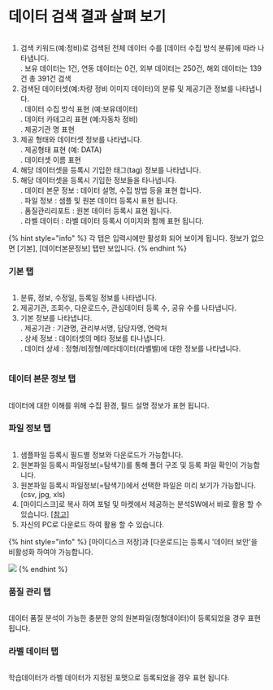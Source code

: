 # 데이터 검색 결과 살펴 보기

<figure><img src="../.gitbook/assets/image (9) (1).png" alt=""><figcaption></figcaption></figure>

1. 검색 키워드(예:정비)로 검색된 전체 데이터 수를 \[데이터 수집 방식 분류]에 따라 나타냅니다. \
   . 보유 데이터는 1건, 연동 데이터는 0건, 외부 데이터는 250건, 해외 데이터는 139건 총 391건 검색
2. 검색된 데이터셋(예:차량 정비 이미지 데이터)의 분류 및 제공기관 정보를 나타냅니다. \
   . 데이터 수집 방식 표현 (예:보유데이터) \
   . 데이터 카테고리 표현 (예:자동차 정비)\
   . 제공기관 명 표현&#x20;
3. 제공 형태와 데이터셋 정보를 나타냅니다. \
   . 제공형태 표현 (예: DATA)\
   . 데이터셋 이름 표현&#x20;
4. 해당 데이터셋을 등록시 기입한 태그(tag) 정보를 나타냅니다.&#x20;
5. 해당 데이터셋을 등록시 기입한 정보들을 타나냅니다. \
   . 데이터 본문 정보 : 데이터 설명, 수집 방법 등을 표현 합니다.\
   . 파일 정보 : 샘플 및 원본 데이터 등록시 표현 됩니다. \
   . 품질관리리포트 : 원본 데이터 등록시 표현 됩니다. \
   . 라벨 데이터 : 라벨 데이터 등록시 이미지와 함께 표현 됩니다.&#x20;

{% hint style="info" %}
각 탭은 입력시에만 활성화 되어 보이게 됩니다. 정보가 없으면 \[기본], \[데이터본문정보] 탭만 보입니다.
{% endhint %}

### 기본 탭&#x20;

<figure><img src="../.gitbook/assets/image (1) (1) (1) (1) (1) (1).png" alt=""><figcaption></figcaption></figure>

1. 분류, 정보, 수정일, 등록일 정보를 나타냅니다.&#x20;
2. 제공기관, 조회수, 다운로드수, 관심데이터 등록 수, 공유 수를 나타냅니다.&#x20;
3. 기본 정보를 나타냅니다. \
   . 제공기관 : 기관명, 관리부서명, 담당자명, 연락처\
   . 상세 정보 : 데이터셋의 메타 정보를 타나냅니다. \
   . 데이터 상세 : 정형/비정형/메타데이터(라벨벨)에 대한 정보를 나타냅니다.&#x20;

<figure><img src="../.gitbook/assets/image (3) (1) (1) (1) (1) (1).png" alt=""><figcaption></figcaption></figure>

### 데이터 본문 정보 탭

<figure><img src="../.gitbook/assets/image (5) (1) (1) (1).png" alt=""><figcaption></figcaption></figure>

데이터에 대한 이해를 위해 수집 환경, 필드 설명 정보가 표현 됩니다.&#x20;



### 파일 정보 탭

<figure><img src="../.gitbook/assets/image (6) (1) (1) (1).png" alt=""><figcaption></figcaption></figure>

1. 샘플파일 등록시 필드별 정보와 다운로드가 가능합니다.
2. 원본파일 등록시 파일정보(=탐색기)를 통해 폴더 구조 및 등록 파일 확인이 가능합니다.&#x20;
3. 원본파일 등록시 파일정보(=탐색기)에서 선택한 파일은 미리 보기가 가능합니다. (csv, jpg, xls)
4. \[마이디스크]로 복사 하여 포털 및 마켓에서 제공하는 분석SW에서 바로 활용  할 수 있습니다. [\[참고\]](ide-colab.md)
5. 자신의 PC로 다운로드 하여 활용 할 수 있습니다.&#x20;

{% hint style="info" %}
\[마이디스크 저장]과 \[다운로드]는 등록시 '데이터 보안'을 비활성화 하여야 가능합니다.&#x20;

![](<../.gitbook/assets/image (7) (1) (1).png>)
{% endhint %}

### 품질 관리 탭

<figure><img src="../.gitbook/assets/image (8) (1) (1).png" alt=""><figcaption></figcaption></figure>

데이터 품질 분석이 가능한 충분한 양의 원본파일(정형데이터)이 등록되었을 경우 표현 됩니다.&#x20;

### 라벨 데이터 탭

<figure><img src="../.gitbook/assets/image (4) (1) (1) (1) (1).png" alt=""><figcaption></figcaption></figure>

학습데이터가 라벨 데이터가 지정된 포맷으로 등록되었을  경우 표현 됩니다.&#x20;

